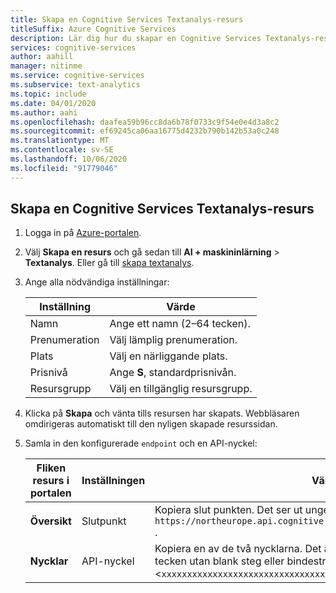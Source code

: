 ```yaml
---
title: Skapa en Cognitive Services Textanalys-resurs
titleSuffix: Azure Cognitive Services
description: Lär dig hur du skapar en Cognitive Services Textanalys-resurs.
services: cognitive-services
author: aahill
manager: nitinme
ms.service: cognitive-services
ms.subservice: text-analytics
ms.topic: include
ms.date: 04/01/2020
ms.author: aahi
ms.openlocfilehash: daafea59b96cc8da6b78f0733c9f54e0e4d3a8c2
ms.sourcegitcommit: ef69245ca06aa16775d4232b790b142b53a0c248
ms.translationtype: MT
ms.contentlocale: sv-SE
ms.lasthandoff: 10/06/2020
ms.locfileid: "91779046"
---
```

## <a name="create-a-cognitive-services-text-analytics-resource"></a>Skapa en Cognitive Services Textanalys-resurs

1. Logga in på [Azure-portalen](https://portal.azure.com).
1. Välj **Skapa en resurs** och gå sedan till **AI + maskininlärning** > **Textanalys**.
   Eller gå till [skapa textanalys](https://ms.portal.azure.com/#create/Microsoft.CognitiveServicesTextAnalytics).
1. Ange alla nödvändiga inställningar:

    |Inställning|Värde|
    |--|--|
    |Namn|Ange ett namn (2–64 tecken).|
    |Prenumeration|Välj lämplig prenumeration.|
    |Plats|Välj en närliggande plats.|
    |Prisnivå| Ange **S**, standardprisnivån.|
    |Resursgrupp|Välj en tillgänglig resursgrupp.|

1. Klicka på **Skapa** och vänta tills resursen har skapats. Webbläsaren omdirigeras automatiskt till den nyligen skapade resurssidan.
1. Samla in den konfigurerade `endpoint` och en API-nyckel:

    |Fliken resurs i portalen|Inställningen|Värde|
    |--|--|--|
    |**Översikt**|Slutpunkt|Kopiera slut punkten. Det ser ut ungefär som `https://northeurope.api.cognitive.microsoft.com/text/analytics/v2.0` .|
    |**Nycklar**|API-nyckel|Kopiera en av de två nycklarna. Det är en alfanumerisk sträng på 32 tecken utan blank steg eller bindestreck: <`xxxxxxxxxxxxxxxxxxxxxxxxxxxxxxxx`>.|
